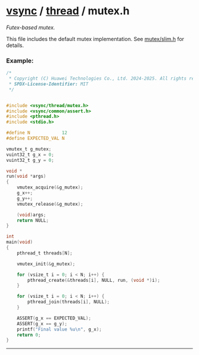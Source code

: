 #  [vsync](../README.md) / [thread](README.md) / mutex.h
_Futex-based mutex._ 

This file includes the default mutex implementation. See [mutex/slim.h](mutex/slim.h.md) for details.


### Example:



```c
/*
 * Copyright (C) Huawei Technologies Co., Ltd. 2024-2025. All rights reserved.
 * SPDX-License-Identifier: MIT
 */


#include <vsync/thread/mutex.h>
#include <vsync/common/assert.h>
#include <pthread.h>
#include <stdio.h>

#define N            12
#define EXPECTED_VAL N

vmutex_t g_mutex;
vuint32_t g_x = 0;
vuint32_t g_y = 0;

void *
run(void *args)
{
    vmutex_acquire(&g_mutex);
    g_x++;
    g_y++;
    vmutex_release(&g_mutex);

    (void)args;
    return NULL;
}

int
main(void)
{
    pthread_t threads[N];

    vmutex_init(&g_mutex);

    for (vsize_t i = 0; i < N; i++) {
        pthread_create(&threads[i], NULL, run, (void *)i);
    }

    for (vsize_t i = 0; i < N; i++) {
        pthread_join(threads[i], NULL);
    }

    ASSERT(g_x == EXPECTED_VAL);
    ASSERT(g_x == g_y);
    printf("Final value %u\n", g_x);
    return 0;
}
```

 


---
